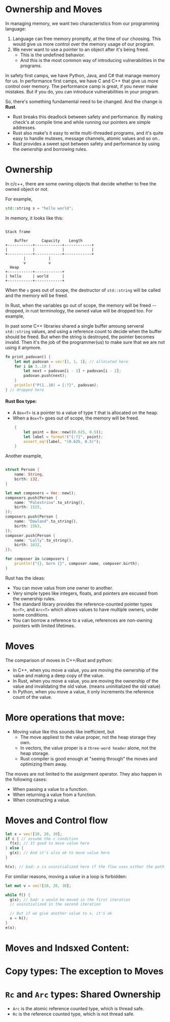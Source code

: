 # Ownership and Moves

In managing memory, we want two characteristics from our programming language:

1. Language can free memory promptly, at the time of our choosing. This would give us more control over the memory usage of our program.
1. We never want to use a pointer to an object after it's being freed.
   - This is the undefined behavior.
   - And this is the most common way of introducing vulnerabilities in the programs.

In safety first camps, we have Python, Java, and C# that manage memory for us. In performance first camps, we have C and C++ that give us more control over memory. The performance camp is great, if you never make mistakes. But if you do, you can introduce vulnerabilities in your program.

So, there's something fundamental need to be changed. And the change is **Rust**.

- Rust breaks this deadlock between safety and performance. By making check's at compile time and while running our pointers are simple addresses.
- Rust also make's it easy to write multi-threaded programs, and it's quite easy to handle mutexes, message channels, atomic values and so on..
- Rust provides a sweet spot between safety and performance by using the _ownership_ and _borrowing_ rules.

# Ownership

In c/c++, there are some owning objects that decide whether to free the owned object or not.

For example,

```cpp
std::string s = "hello world";
```

In memory, it looks like this:

```

Stack frame

    Buffer      Capacity    Length
+-----------+------------+------------+
|           |            |            |
+-----------+------------+------------+
        |          |
        v          v
  Heap
+-----------+------------+
| hello     | world      |
+-----------+------------+

```

When the `s` goes out of scope, the destructor of `std::string` will be called and the memory will be freed.

In Rust, when the variables go out of scope, the memory will be freed -- dropped, in rust terminology, the owned value will be dropped too.
For example,

In past some C++ libraries shared a single buffer amoung serveral `std::string` values, and using a reference count to decide when the buffer should be freed. But when the string is destroyed, the pointer becomes invalid. Then it's the job of the programmer(us) to make sure that we are not using it anymore.

```rust
fn print_padovan() {
    let mut padovan = vec![1, 1, 1]; // allocated here
    for i in 3..10 {
        let next = padovan[i - 3] + padovan[i - 2];
        padovan.push(next);
    }
    println!("P(1..10) = {:?}", padovan);
} // dropped here
```

#### Rust Box type:

- A `Box<T>` is a pointer to a value of type `T` that is allocated on the heap.
- When a `Box<T>` goes out of scope, the memory will be freed.

```rust
    {
        let point = Box::new((0.625, 0.5));
        let label = format!("{:?}", point);
        assert_eq!(label, "(0.625, 0.5)");
    }
```

Another example,

```rust

struct Person {
    name: String,
    birth: i32,
}

let mut composers = Vec::new();
composers.push(Person {
    name: "Palestrina".to_string(),
    birth: 1525,
});
composers.push(Person {
    name: "Dowland".to_string(),
    birth: 1563,
});
composer.push(Person {
    name: "Lully".to_string(),
    birth: 1632,
});

for composer in &composers {
    println!("{}, born {}", composer.name, composer.birth);
}

```

Rust has the ideas:

- You can move valus from one owner to another.
- Very simple types like integers, floats, and pointers are excused from the ownership rules.
- The standard library provides the reference-counted pointer types `Rc<T>`, and `Arc<T>` which allows values to have multiple owners, under some conditions.
- You can borrow a reference to a value, references are non-owning pointers with limited lifetimes.

# Moves

The comparison of moves in C++/Rust and python:

- In C++, when you move a value, you are moving the ownership of the value and making a deep copy of the value.
- In Rust, when you move a value, you are moving the ownership of the value and invalidating the old value. (means uninitialized the old value)
- In Python, when you move a value, it only increments the reference count of the value.

# More operations that move:

- Moving value like this sounds like inefficient, but
  - The move appliest to the value proper, not the heap storage they own.
  - In vectors, the value proper is a `three-word header` alone, not the heap storage.
  - Rust compiler is good enough at "seeing through" the moves and optimizing them away.

The moves are not limited to the assignment operator. They also happen in the following cases:

- When passing a value to a function.
- When returning a value from a function.
- When constructing a value.

# Moves and Control flow

```rust
let x = vec![10, 20, 30];
if c { // assume the c condition
  f(x); // It good to move value here
} else {
  g(x); // And it's also ok to move value here
}

h(x); // bad: x is uninitialized here if the flow uses either the path
```

For similiar reasons, moving a value in a loop is forbidden:

```rust
let mut v = vec![10, 20, 30];

while f() {
  g(x); // bad: x would be moved in the first iteration
  // uninitialized in the second iteration

  // But if we give another value to x, it's ok
  x = h();
}
e(x);
```

# Moves and Indsxed Content:

# Copy types: The exception to Moves

# `Rc` and `Arc` types: Shared Ownership

- `Arc` is the atomic reference counted type, which is thread safe.
- `Rc` is the reference counted type, which is not thread safe.
